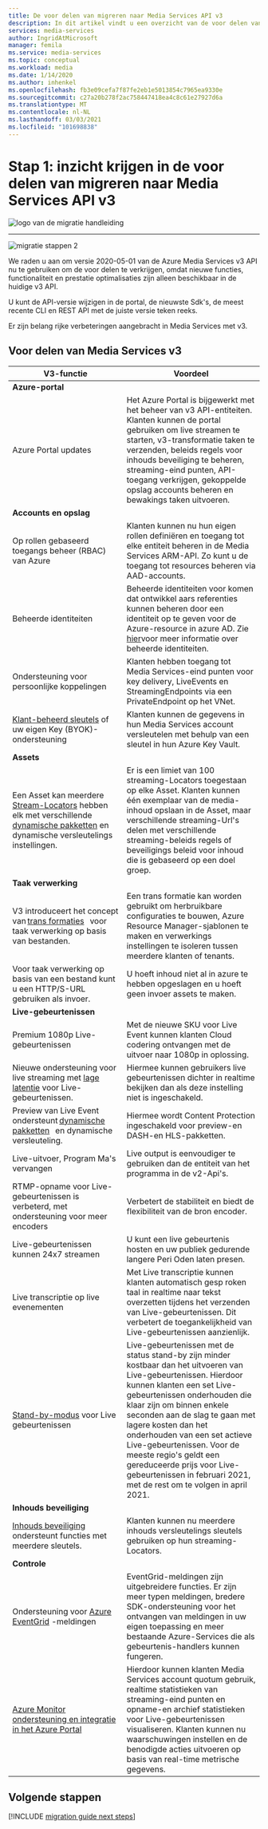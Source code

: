```yaml
---
title: De voor delen van migreren naar Media Services API v3
description: In dit artikel vindt u een overzicht van de voor delen van het migreren van Media Services v2 naar v3.
services: media-services
author: IngridAtMicrosoft
manager: femila
ms.service: media-services
ms.topic: conceptual
ms.workload: media
ms.date: 1/14/2020
ms.author: inhenkel
ms.openlocfilehash: fb3e09cefa7f87fe2eb1e5013854c7965ea9330e
ms.sourcegitcommit: c27a20b278f2ac758447418ea4c8c61e27927d6a
ms.translationtype: MT
ms.contentlocale: nl-NL
ms.lasthandoff: 03/03/2021
ms.locfileid: "101698838"
---
```

# <a name="step-1---understand-the-benefits-of-migrating-to-media-services-api-v3"></a>Stap 1: inzicht krijgen in de voor delen van migreren naar Media Services API v3

![logo van de migratie handleiding](./media/migration-guide/azure-media-services-logo-migration-guide.svg)

<hr color="#5ea0ef" size="10">

![migratie stappen 2](./media/migration-guide/steps-1.svg)

We raden u aan om versie 2020-05-01 van de Azure Media Services v3 API nu te gebruiken om de voor delen te verkrijgen, omdat nieuwe functies, functionaliteit en prestatie optimalisaties zijn alleen beschikbaar in de huidige v3 API.

U kunt de API-versie wijzigen in de portal, de nieuwste Sdk's, de meest recente CLI en REST API met de juiste versie teken reeks.

Er zijn belang rijke verbeteringen aangebracht in Media Services met v3.  

## <a name="benefits-of-media-services-v3"></a>Voor delen van Media Services v3

| **V3-functie** | **Voordeel** |
| --- | --- |
| **Azure-portal** | |
| Azure Portal updates | Het Azure Portal is bijgewerkt met het beheer van v3 API-entiteiten. Klanten kunnen de portal gebruiken om live streamen te starten, v3-transformatie taken te verzenden, beleids regels voor inhouds beveiliging te beheren, streaming-eind punten, API-toegang verkrijgen, gekoppelde opslag accounts beheren en bewakings taken uitvoeren. |
| **Accounts en opslag** | |
| Op rollen gebaseerd toegangs beheer (RBAC) van Azure | Klanten kunnen nu hun eigen rollen definiëren en toegang tot elke entiteit beheren in de Media Services ARM-API. Zo kunt u de toegang tot resources beheren via AAD-accounts. |
| Beheerde identiteiten | Beheerde identiteiten voor komen dat ontwikkel aars referenties kunnen beheren door een identiteit op te geven voor de Azure-resource in azure AD. Zie [hier](../../active-directory/managed-identities-azure-resources/overview.md)voor meer informatie over beheerde identiteiten. |
| Ondersteuning voor persoonlijke koppelingen | Klanten hebben toegang tot Media Services-eind punten voor key delivery, LiveEvents en StreamingEndpoints via een PrivateEndpoint op het VNet. |
| [Klant-beheerd sleutels](concept-use-customer-managed-keys-byok.md) of uw eigen Key (BYOK)-ondersteuning | Klanten kunnen de gegevens in hun Media Services account versleutelen met behulp van een sleutel in hun Azure Key Vault. |
| **Assets** | |
| Een Asset kan meerdere [Stream-Locators](streaming-locators-concept.md) hebben elk met verschillende [dynamische pakketten](dynamic-packaging-overview.md) en dynamische versleutelings instellingen. | Er is een limiet van 100 streaming-Locators toegestaan op elke Asset. Klanten kunnen één exemplaar van de media-inhoud opslaan in de Asset, maar verschillende streaming-Url's delen met verschillende streaming-beleids regels of beveiligings beleid voor inhoud die is gebaseerd op een doel groep.
| **Taak verwerking** ||
| V3 introduceert het concept van [trans formaties](transforms-jobs-concept.md)   voor taak verwerking op basis van bestanden. | Een trans formatie kan worden gebruikt om herbruikbare configuraties te bouwen, Azure Resource Manager-sjablonen te maken en verwerkings instellingen te isoleren tussen meerdere klanten of tenants. |
| Voor taak verwerking op basis van een bestand kunt u een HTTP/S-URL gebruiken als invoer. | U hoeft inhoud niet al in azure te hebben opgeslagen en u hoeft geen invoer assets te maken. |
| **Live-gebeurtenissen** ||
| Premium 1080p Live-gebeurtenissen | Met de nieuwe SKU voor Live Event kunnen klanten Cloud codering ontvangen met de uitvoer naar 1080p in oplossing. |
| Nieuwe ondersteuning voor live streaming met [lage latentie](live-event-latency.md) voor Live-gebeurtenissen. | Hiermee kunnen gebruikers live gebeurtenissen dichter in realtime bekijken dan als deze instelling niet is ingeschakeld. |
| Preview van Live Event ondersteunt [dynamische pakketten](dynamic-packaging-overview.md)   en dynamische versleuteling. | Hiermee wordt Content Protection ingeschakeld voor preview-en DASH-en HLS-pakketten. |
| Live-uitvoer, Program Ma's vervangen | Live output is eenvoudiger te gebruiken dan de entiteit van het programma in de v2-Api's. |
| RTMP-opname voor Live-gebeurtenissen is verbeterd, met ondersteuning voor meer encoders | Verbetert de stabiliteit en biedt de flexibiliteit van de bron encoder. |
| Live-gebeurtenissen kunnen 24x7 streamen | U kunt een live gebeurtenis hosten en uw publiek gedurende langere Peri Oden laten presen. |
| Live transcriptie op live evenementen | Met Live transcriptie kunnen klanten automatisch gesp roken taal in realtime naar tekst overzetten tijdens het verzenden van Live-gebeurtenissen. Dit verbetert de toegankelijkheid van Live-gebeurtenissen aanzienlijk. |
| [Stand-by-modus](live-events-outputs-concept.md#standby-mode) voor Live gebeurtenissen | Live-gebeurtenissen met de status stand-by zijn minder kostbaar dan het uitvoeren van Live-gebeurtenissen. Hierdoor kunnen klanten een set Live-gebeurtenissen onderhouden die klaar zijn om binnen enkele seconden aan de slag te gaan met lagere kosten dan het onderhouden van een set actieve Live-gebeurtenissen. Voor de meeste regio's geldt een gereduceerde prijs voor Live-gebeurtenissen in februari 2021, met de rest om te volgen in april 2021.
|**Inhouds beveiliging** ||
| [Inhouds beveiliging](content-key-policy-concept.md)   ondersteunt functies met meerdere sleutels. | Klanten kunnen nu meerdere inhouds versleutelings sleutels gebruiken op hun streaming-Locators. |
| **Controle** | |
| Ondersteuning voor [Azure EventGrid](reacting-to-media-services-events.md) -meldingen | EventGrid-meldingen zijn uitgebreidere functies. Er zijn meer typen meldingen, bredere SDK-ondersteuning voor het ontvangen van meldingen in uw eigen toepassing en meer bestaande Azure-Services die als gebeurtenis-handlers kunnen fungeren. |
| [Azure Monitor ondersteuning en integratie in het Azure Portal](monitor-events-portal-how-to.md) | Hierdoor kunnen klanten Media Services account quotum gebruik, realtime statistieken van streaming-eind punten en opname-en archief statistieken voor Live-gebeurtenissen visualiseren. Klanten kunnen nu waarschuwingen instellen en de benodigde acties uitvoeren op basis van real-time metrische gegevens. |

## <a name="next-steps"></a>Volgende stappen

[!INCLUDE [migration guide next steps](./includes/migration-guide-next-steps.md)]